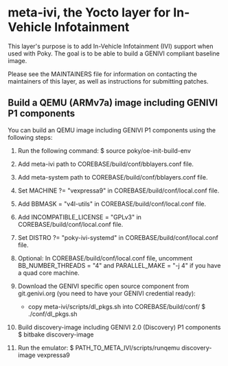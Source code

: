 meta-ivi, the Yocto layer for In-Vehicle Infotainment
=====================================================

This layer's purpose is to add In-Vehicle Infotainment (IVI) support when
used with Poky.  The goal is to be able to build a GENIVI compliant baseline
image.

Please see the MAINTAINERS file for information on contacting the maintainers
of this layer, as well as instructions for submitting patches.


Build a QEMU (ARMv7a) image including GENIVI P1 components
----------------------------------------------------------

You can build an QEMU image including GENIVI P1 components using the following steps:

1. Run the following command: $ source poky/oe-init-build-env

2. Add meta-ivi path to COREBASE/build/conf/bblayers.conf file.

3. Add meta-system path to COREBASE/build/conf/bblayers.conf file.

4. Set MACHINE ?= "vexpressa9" in COREBASE/build/conf/local.conf file.

5. Add BBMASK = "v4l-utils" in COREBASE/build/conf/local.conf file.

6. Add INCOMPATIBLE_LICENSE = "GPLv3" in COREBASE/build/conf/local.conf file.

7. Set DISTRO ?= "poky-ivi-systemd" in COREBASE/build/conf/local.conf file.

8. Optional: In COREBASE/build/conf/local.conf file, uncomment BB_NUMBER_THREADS = "4" and PARALLEL_MAKE = "-j 4" if you have a quad core machine.

9. Download the GENIVI specific open source component from git.genivi.org (you need to have your GENIVI credential ready):
   - copy meta-ivi/scripts/dl_pkgs.sh into COREBASE/build/conf/
   $ ./conf/dl_pkgs.sh

10. Build discovery-image including GENIVI 2.0 (Discovery) P1 components
   $ bitbake discovery-image

11. Run the emulator:
   $ PATH_TO_META_IVI/scripts/runqemu discovery-image vexpressa9
